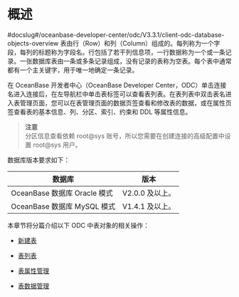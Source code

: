 概述 
=======================
#docslug#/oceanbase-developer-center/odc/V3.3.1/client-odc-database-objects-overview
表由行（Row）和列（Column）组成的。每列称为一个字段，每列的标题称为字段名。行包括了若干列信息项，一行数据称为一个或一条记录。一张数据库表由一条或多条记录组成，没有记录的表称为空表。每个表中通常都有一个主关键字，用于唯一地确定一条记录。 

在 OceanBase 开发者中心（OceanBase Developer Center，ODC）单击连接名进入连接后，在左导航栏中单击表标签可以查看表列表。在表列表中双击表名进入表管理页面，您可以在表管理页面的数据页签查看和修改表的数据，或在属性页签查看表的基本信息、列、分区、索引、约束和 DDL 等属性信息。
> **注意** <br>
> 分区信息查看依赖 root@sys 账号，所以您需要在创建连接的高级配置中设置 root@sys 用户。

数据库版本要求如下：


|           数据库           |     版本      |
|-------------------------|-------------|
| OceanBase 数据库 Oracle 模式 | V2.0.0 及以上。 |
| OceanBase 数据库 MySQL 模式  | V1.4.1 及以上。 |



本章节将分篇介绍以下 ODC 中表对象的相关操作：

* [新建表](../1.client-odc-table-objects/2.client-odc-create-a-table.md)

  

* [表列表](../1.client-odc-table-objects/3.client-odc-table-list.md)

  

* [表属性管理](../1.client-odc-table-objects/4.client-odc-manage-table-attributes.md)

  

* [表数据管理](../1.client-odc-table-objects/5.client-odc-manage-table-data.md)

  




